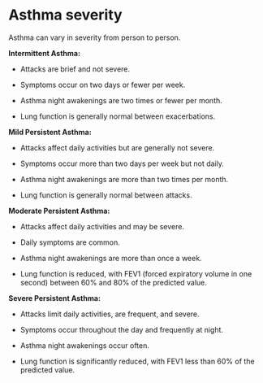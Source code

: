 # Asthma severity

Asthma can vary in severity from person to person.

**Intermittent Asthma:**

* Attacks are brief and not severe.

* Symptoms occur on two days or fewer per week.

* Asthma night awakenings are two times or fewer per month.

* Lung function is generally normal between exacerbations.

**Mild Persistent Asthma:**

* Attacks affect daily activities but are generally not severe.

* Symptoms occur more than two days per week but not daily.

* Asthma night awakenings are more than two times per month.

* Lung function is generally normal between attacks.

**Moderate Persistent Asthma:**

* Attacks affect daily activities and may be severe.

* Daily symptoms are common.

* Asthma night awakenings are more than once a week.

* Lung function is reduced, with FEV1 (forced expiratory volume in one second) between 60% and 80% of the predicted value.

**Severe Persistent Asthma:**

* Attacks limit daily activities, are frequent, and severe.

* Symptoms occur throughout the day and frequently at night.

* Asthma night awakenings occur often.

* Lung function is significantly reduced, with FEV1 less than 60% of the predicted value.
